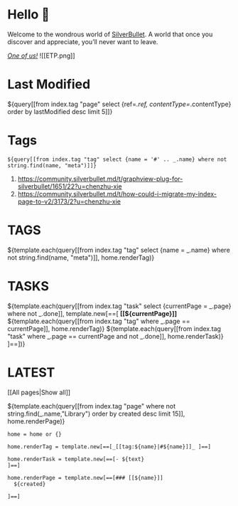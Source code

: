 
# Hello 👋
Welcome to the wondrous world of [SilverBullet](https://v2.silverbullet.md/). A world that once you discover and appreciate, you’ll never want to leave.

_[One of us!](https://community.silverbullet.md/)_
![[ETP.png]]

# Last Modified
${query[[from index.tag "page" select {ref=_.ref, contentType=_.contentType} order by lastModified desc limit 5]]}

# Tags
`${query[[from index.tag "tag" select {name = '#' .. _.name} where not string.find(name, "meta")]]}`

1. https://community.silverbullet.md/t/graphview-plug-for-silverbullet/1651/22?u=chenzhu-xie
2. https://community.silverbullet.md/t/how-could-i-migrate-my-index-page-to-v2/3173/2?u=chenzhu-xie

# TAGS
${template.each(query[[from index.tag "tag" select {name = _.name} where not string.find(name, "meta")]], home.renderTag)}

# TASKS
${template.each(query[[from index.tag "task" select {currentPage = _.page} where not _.done]], template.new[==[
**[[${currentPage}]]** ${template.each(query[[from index.tag "tag" where _.page == currentPage]], home.renderTag)}
${template.each(query[[from index.tag "task" where _.page == currentPage and not _.done]], home.renderTask)}
]==])}

# LATEST
[[All pages|Show all]]

${template.each(query[[from index.tag "page" where not string.find(_.name,"Library") order by created desc limit 15]], home.renderPage)}

```space-lua
home = home or {}

home.renderTag = template.new[==[_[[tag:${name}|#${name}]]_ ]==]

home.renderTask = template.new[==[- ${text}
]==]

home.renderPage = template.new[==[### [[${name}]]
  ${created}

]==]
```